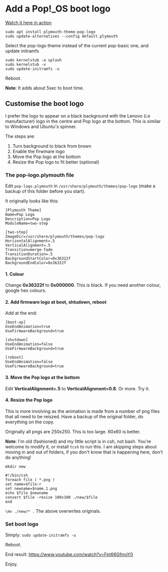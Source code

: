 # Add a Pop!_OS boot logo

[Watch it here in action](https://streamable.com/9mp1nl)

~~~
sudo apt install plymouth-theme-pop-logo
sudo update-alternatives --config default.plymouth
~~~

Select the pop-logo theme instead of the current pop-basic one, and update initramfs

~~~
sudo kernelstub -a splash
sudo kernelstub -v
sudo update-initramfs -u
~~~

Reboot.

**Note**: It adds about 5sec to boot time.

## Customise the boot logo
I prefer the logo to appear on a black background with the Lenovo (i.e manufacturer) logo in the centre and Pop logo at the bottom. 
This is similar to Windows and Ubuntu's spinner.

The steps are:
1. Turn background to black from brown
2. Enable the firwmare logo
3. Move the Pop logo at the bottom
4. Resize the Pop logo to fit better (optional)

### The pop-logo.plymouth file
Edit ```pop-logo.plymouth``` in ```/usr/share/plymouth/themes/pop-logo``` (make a backup of this folder before you start).

It originally looks like this:
~~~
[Plymouth Theme]
Name=Pop Logo
Description=Pop Logo
ModuleName=two-step

[two-step]
ImageDir=/usr/share/plymouth/themes/pop-logo
HorizontalAlignment=.5
VerticalAlignment=.5
Transition=merge-fade
TransitionDuration=.5
BackgroundStartColor=0x36322f
BackgroundEndColor=0x36322f
~~~

#### 1. Colour
Change **0x36322f** to **0x000000**. This is black. If you need another colour, google hex colours.

#### 2. Add firmware logo at boot, shtudown, reboot
Add at the end:
~~~
[boot-up]
UseEndAnimation=true
UseFirmwareBackground=true

[shutdown]
UseEndAnimation=false
UseFirmwareBackground=true

[reboot]
UseEndAnimation=false
UseFirmwareBackground=true
~~~

#### 3. Move the Pop logo at the bottom
Edit **VerticalAlignment=.5** to **VerticalAlignment=0.8**. Or more. Try it.

#### 4. Resize the Pop logo
This is more involving as the animation is made from a number of png files that all need to be reiszed. Have a backup of the original folder, do everything on the copy.

Originally all pngs are 250x250. This is too large. 60x60 is better.

**Note**: I'm old (fashioned) and my little script is in csh, not bash. You're welcome to modify it, or install ```tcsh``` to run this.
I am skipping steps about moving in and out of folders, if you don't know that is happening here, don't do anything!

```mkdir new```
~~~
#!/bin/csh
foreach file ( *.png )
set name=$file:r
set newname=$name.1.png
echo $file $newname
convert $file -resize 100x100 ./new/$file
end
~~~
```\mv ./new/* .```
The above overwrites originals.

### Set boot logo

Simply: ```sudo update-initramfs -u```

Reboot.

End result: https://www.youtube.com/watch?v=Fpt66GfmoY0

Enjoy.








